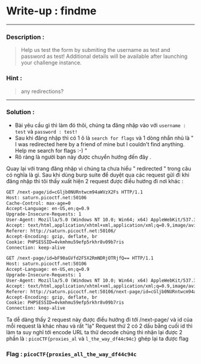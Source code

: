 # Write-up : findme
--- 
### Description :
> Help us test the form by submiting the username as test and password as test!
> Additional details will be available after launching your challenge instance.
### Hint :
> any redirections?
--- 
### Solution :
- Bài yêu cầu gì thì làm đó thôi, chúng ta đăng nhập vào với `` username : test `` và `` password : test! ``
- Sau khi đăng nhập thì có 1 ô là `` search for flags `` và 1 dòng nhắn nhủ là " I was redirected here by a friend of mine but I couldn't find anything. Help me search for flags :-) "
- Rõ ràng là người bạn này được chuyển hướng đến đây .

Quay lại với trang đăng nhập vì chúng ta chưa hiểu " redirected " trong câu có nghĩa là gì.
Sau khi dùng burp suite để duyệt qua các request gửi đi khi đăng nhập thì tôi thấy xuất hiện 2 request được điều hướng đi nơi khác :
```html
GET /next-page/id=cGljb0NURntwcm94aWVzX2Fs HTTP/1.1
Host: saturn.picoctf.net:50106
Cache-Control: max-age=0
Accept-Language: en-US,en;q=0.9
Upgrade-Insecure-Requests: 1
User-Agent: Mozilla/5.0 (Windows NT 10.0; Win64; x64) AppleWebKit/537.36 (KHTML, like Gecko) Chrome/137.0.0.0 Safari/537.36
Accept: text/html,application/xhtml+xml,application/xml;q=0.9,image/avif,image/webp,image/apng,*/*;q=0.8,application/signed-exchange;v=b3;q=0.7
Referer: http://saturn.picoctf.net:50106/
Accept-Encoding: gzip, deflate, br
Cookie: PHPSESSID=4vkmhmu59efp5rkhr8v09b7ris
Connection: keep-alive
```

```html
GET /next-page/id=bF90aGVfd2F5X2RmNDRjOTRjfQ== HTTP/1.1
Host: saturn.picoctf.net:50106
Accept-Language: en-US,en;q=0.9
Upgrade-Insecure-Requests: 1
User-Agent: Mozilla/5.0 (Windows NT 10.0; Win64; x64) AppleWebKit/537.36 (KHTML, like Gecko) Chrome/137.0.0.0 Safari/537.36
Accept: text/html,application/xhtml+xml,application/xml;q=0.9,image/avif,image/webp,image/apng,*/*;q=0.8,application/signed-exchange;v=b3;q=0.7
Referer: http://saturn.picoctf.net:50106/next-page/id=cGljb0NURntwcm94aWVzX2Fs
Accept-Encoding: gzip, deflate, br
Cookie: PHPSESSID=4vkmhmu59efp5rkhr8v09b7ris
Connection: keep-alive
```

Ta dễ dàng thấy 2 request này được điều hướng đi tới /next-page/ và id của mỗi request là khác nhau và rất "lạ"
Request thứ 2 có 2 dấu bằng cuối id thì làm ta suy nghĩ tới encode URL ta thử decode chúng thì nhận lại được 2 phần là :
`` picoCTF{proxies_al `` và `` l_the_way_df44c94c} `` ghép lại ta được flag
### Flag : `` picoCTF{proxies_all_the_way_df44c94c `` 
